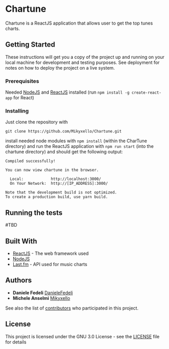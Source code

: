 # Chartune

Chartune is a ReactJS application that allows user to get the top tunes charts.

## Getting Started

These instructions will get you a copy of the project up and running on your local machine for development and testing purposes. See deployment for notes on how to deploy the project on a live system.

### Prerequisites

Needed [NodeJS](https://nodejs.org/) and [ReactJS](https://reactjs.org/) installed (run `npm install -g create-react-app` for React)

### Installing

Just clone the repository with 

```
git clone https://github.com/Mikyxello/Chartune.git
```

install needed node modules with `npm install` (within the CharTune directory) and run the ReactJS application with `npm run start` (into the chartune directory) and should get the following output:

```
Compiled successfully!

You can now view chartune in the browser.

  Local:            http://localhost:3000/
  On Your Network:  http://[IP_ADDRESS]:3000/

Note that the development build is not optimized.
To create a production build, use yarn build.
```

## Running the tests

 #TBD


## Built With

* [ReactJS](https://reactjs.org/) - The web framework used
* [NodeJS](https://nodejs.org/)
* [Last.fm](https://www.last.fm/) - API used for music charts

## Authors

* **Daniele Fedeli** [DanieleFedeli](https://github.com/DanieleFedeli)
* **Michele Anselmi** [Mikyxello](https://github.com/Mikyxello)

See also the list of [contributors](https://github.com/Mikyxello/Chartune/contributors) who participated in this project.

## License

This project is licensed under the GNU 3.0 License - see the [LICENSE](LICENSE) file for details